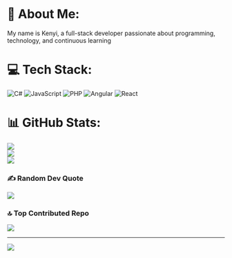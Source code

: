 # 💫 About Me:
My name is Kenyi, a full-stack developer passionate about programming, technology, and continuous learning


# 💻 Tech Stack:
![C#](https://img.shields.io/badge/c%23-%23239120.svg?style=for-the-badge&logo=csharp&logoColor=white) ![JavaScript](https://img.shields.io/badge/javascript-%23323330.svg?style=for-the-badge&logo=javascript&logoColor=%23F7DF1E) ![PHP](https://img.shields.io/badge/php-%23777BB4.svg?style=for-the-badge&logo=php&logoColor=white) ![Angular](https://img.shields.io/badge/angular-%23DD0031.svg?style=for-the-badge&logo=angular&logoColor=white) ![React](https://img.shields.io/badge/react-%2320232a.svg?style=for-the-badge&logo=react&logoColor=%2361DAFB)
# 📊 GitHub Stats:
![](https://github-readme-stats.vercel.app/api?username=KenyiChino&theme=dark&hide_border=false&include_all_commits=false&count_private=false)<br/>
![](https://nirzak-streak-stats.vercel.app/?user=KenyiChino&theme=dark&hide_border=false)<br/>
![](https://github-readme-stats.vercel.app/api/top-langs/?username=KenyiChino&theme=dark&hide_border=false&include_all_commits=false&count_private=false&layout=compact)

### ✍️ Random Dev Quote
![](https://quotes-github-readme.vercel.app/api?type=horizontal&theme=radical)

### 🔝 Top Contributed Repo
![](https://github-contributor-stats.vercel.app/api?username=KenyiChino&limit=5&theme=dark&combine_all_yearly_contributions=true)

---
[![](https://visitcount.itsvg.in/api?id=KenyiChino&icon=0&color=0)](https://visitcount.itsvg.in)

<!-- Proudly created with GPRM ( https://gprm.itsvg.in ) -->
